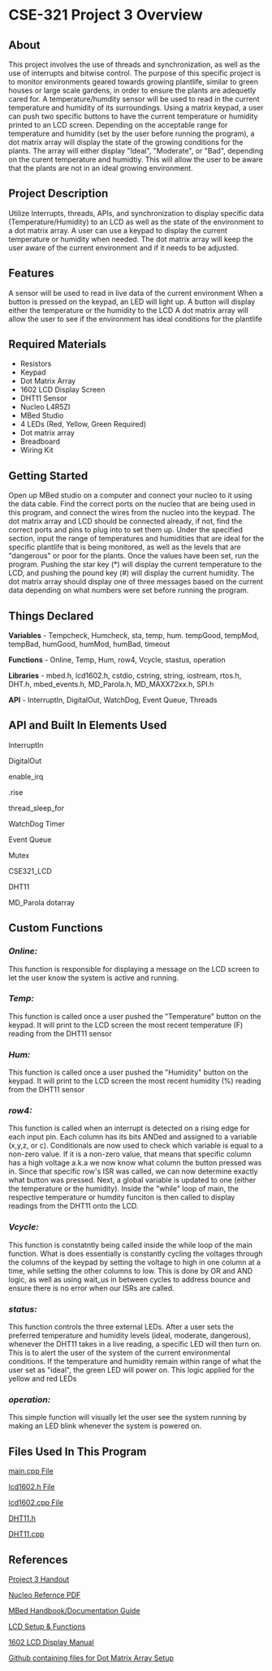 # CSE-321 Project 3 Overview

## About

This project involves the use of threads and synchronization, as well as the use of interrupts and bitwise control. The purpose of this specific project is to monitor environments geared towards growing 
plantlife, similar to green houses or large scale gardens, in order to ensure the plants are adequetly cared for. A temperature/humdity sensor will be used to read in the current temperature and humidity of its surroundings.
Using a matrix keypad, a user can push two specific buttons to have the current temperature or humidity printed to an LCD screen. Depending on the acceptable range for temperature and humidity (set by the user before running the program),
a dot matrix array will display the state of the growing conditions for the plants. The array will either display "Ideal", "Moderate", or "Bad", depending on the curent temperature and humidtiy. This will allow the user to be 
aware that the plants are not in an ideal growing environment.
## Project Description

Utilize Interrupts, threads, APIs, and synchronization to display specific data (Temperature/Humidity) to an LCD as well as the state of the environment to a dot matrix array.
A user can use a keypad to display the current temperature or humidity when needed. The dot matrix array will keep the user aware of the current environment and if it needs to be adjusted.
## Features

A sensor will be used to read in live data of the current environment
When a button is pressed on the keypad, an LED will light up.
A button will display either the temperature or the humidity to the LCD
A dot matrix array will allow the user to see if the environment has ideal conditions for the plantlife
## Required Materials

- Resistors
- Keypad
- Dot Matrix Array
- 1602 LCD Display Screen
- DHT11 Sensor
- Nucleo L4R5ZI
- MBed Studio
- 4 LEDs (Red, Yellow, Green Required)
- Dot matrix array
- Breadboard
- Wiring Kit
## Getting Started

Open up MBed studio on a computer and connect your nucleo to it using the data cable. Find the correct ports on the nucleo that are being used in this program, and connect the wires from the nucleo into the keypad.
The dot matrix array and LCD should be connected already, if not, find the correct ports and pins to plug into to set them up. Under the specified section, input the range of temperatures and humidities that are ideal for
the specific plantlife that is being monitored, as well as the levels that are "dangerous" or poor for the plants. Once the values have been set, run the program. Pushing the star key (*) will display the current temperature
to the LCD, and pushing the pound key (#) will display the current humidity. The dot matrix array should display one of three messages based on the current data depending on what numbers were set before running the program.
## Things Declared

**Variables** - Tempcheck, Humcheck, sta, temp, hum. tempGood, tempMod, tempBad, humGood, humMod, humBad, timeout

**Functions** - Online, Temp, Hum, row4, Vcycle, stastus, operation

**Libraries** - mbed.h, lcd1602.h, cstdio, cstring, string, iostream, rtos.h, DHT.h, mbed_events.h, MD_Parola.h, MD_MAXX72xx.h, SPI.h

**API** - InterruptIn, DigitalOut, WatchDog, Event Queue, Threads

## API and Built In Elements Used

InterruptIn

DigitalOut

enable_irq

.rise

thread_sleep_for

WatchDog Timer

Event Queue

Mutex

CSE321_LCD

DHT11

MD_Parola dotarray

## Custom Functions

### ***Online:***
This function is responsible for displaying a message on the LCD screen to let the user know the system is active and running.

### ***Temp:***
This function is called once a user pushed the "Temperature" button on the keypad. It will print to the LCD screen the most recent temperature (F) reading from the DHT11 sensor

### ***Hum:***
This function is called once a user pushed the "Humidity" button on the keypad. It will print to the LCD screen the most recent humidity (%) reading from the DHT11 sensor

### ***row4:***
This function is called when an interrupt is detected on a rising edge for each input pin. Each column has its bits ANDed and assigned to a variable (x,y,z, or c). Conditionals are now used to check which variable is equal to a non-zero
value. If it is a non-zero value, that means that specific column has a high voltage a.k.a we now know what column the button pressed was in. Since that specific row's ISR was called, we can now determine exactly what button was pressed.
Next, a global variable is updated to one (either the temperature or the humidity). Inside the "while" loop of main, the respective temperature or humdity funciton is then called to display readings from the DHT11 onto the LCD.

### ***Vcycle:***
This function is constatntly being called inside the while loop of the main function. What is does essentially is constantly cycling the voltages through the columns of the keypad by setting the voltage to high in one column at a time,
while setting the other columns to low. This is done by OR and AND logic, as well as using wait_us in between cycles to address bounce and ensure there is no error when our ISRs are called.

### ***status:***
This function controls the three external LEDs. After a user sets the preferred temperature and humidity levels (ideal, moderate, dangerous), whenever the DHT11 takes in a live reading, a specific LED will then turn on. This is to 
alert the user of the system of the current environmental conditions. If the temperature and humidity remain within range of what the user set as "ideal", the green LED will power on. This logic applied for the yellow and red LEDs

### ***operation:***
This simple function will visually let the user see the system running by making an LED blink whenever the system is powered on.


## Files Used In This Program

[main.cpp File](https://github.com/Brian-Leavell/CSE321-Course-Progress/blob/main/Project3/main.cpp)

[lcd1602.h File](https://github.com/Brian-Leavell/CSE321-Course-Progress/blob/main/Project3/lcd1602.h)

[lcd1602.cpp File](https://github.com/Brian-Leavell/CSE321-Course-Progress/blob/main/Project3/lcd1602.cpp)

[DHT11.h](https://github.com/Brian-Leavell/CSE321-Course-Progress/blob/main/Project3/DHT.h)

[DHT11.cpp](https://github.com/Brian-Leavell/CSE321-Course-Progress/blob/main/Project3/DHT.cpp)

## References
[Project 3 Handout](https://github.com/Brian-Leavell/CSE321-Course-Progress/blob/main/Project3/CSE321%20Project%203%20Fall%202022.pdf)

[Nucleo Refernce PDF](https://www.st.com/resource/en/user_manual/dm00368330-stm32-nucleo-144-boards-mb1312-stmicroelectronics.pdf)

[MBed Handbook/Documentation Guide](https://os.mbed.com/handbook)

[LCD Setup & Functions](https://github.com/Brian-Leavell/CSE321-Course-Progress/blob/main/Project2/LCD%20API%20Instructions.pdf)

[1602 LCD Display Manual](https://github.com/Brian-Leavell/CSE321-Course-Progress/blob/main/Project2/1602%20LCD%20Datasheet.pdf)

[Github containing files for Dot Matrix Array Setup](https://www.makerguides.com/max7219-led-dot-matrix-display-arduino-tutorial/)
